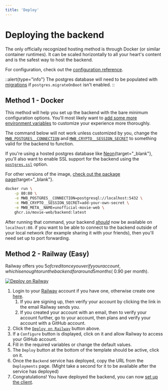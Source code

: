 ```yaml
---
title: 'Deploy'
---
```


# Deploying the backend

The only officially recognized hosting method is through Docker (or similar container runtimes). It can be scaled horizontally to all your heart's content and is the safest way to host the backend.

For configuration, check out the [configuration reference](2.configuration.md).

::alert{type="info"}
The postgres database will need to be populated with [migrations](0.introduction.md#migrations) if `postgres.migrateOnBoot` isn't enabled.
::

## Method 1 - Docker

This method will help you set up the backend with the bare minimum configuration options. You'll most likely want to [add some more environment variables](2.configuration.md) to customize your experience more thoroughly.

The command below will not work unless customized by you, change the [`MWB_POSTGRES__CONNECTION`](2.configuration.md#postgresconnection) and [`MWB_CRYPTO__SESSION_SECRET`](2.configuration.md#cryptosessionsecret) to something valid for the backend to function.

If you're using a hosted postgres database like [Neon](https://neon.tech/){target="\_blank"}, you'll also want to enable SSL support for the backend using the [`postgres.ssl`](2.configuration.md#postgresssl) option.

For other versions of the image, [check out the package page](https://github.com/movie-web/backend/pkgs/container/backend){target="\_blank"}.

```sh
docker run \
    -p 80:80 \
    -e MWB_POSTGRES__CONNECTION=postgresql://localhost:5432 \
    -e MWB_CRYPTO__SESSION_SECRET=add-your-own-secret \
    -e MWB_META__NAME=unofficial-movie-web \
    ghcr.io/movie-web/backend:latest
```

After running that command, your backend [_should_](../1.self-hosting/4.troubleshooting.md) now be available on `localhost:80`. if you want to be able to connect to the backend outside of your local network (for example sharing it with your friends), then you'll need set up to port forwarding.

## Method 2 - Railway (Easy)

Railway offers you $5 of credit once you verify your account, which is enough to run the backend for around 5 months (~$0.90 per month).

[![Deploy on Railway](https://railway.app/button.svg)](https://railway.app/template/TS4mw5)

1. Login to your [Railway](https://railway.app) account if you have one, otherwise create one [here](https://railway.app/login).
   1. If you are signing up, then verify your account by clicking the link in the email Railway sends you.
   1. If you created your account with an email, then to verify your account further, go to your account, then plans and verify your account with a GitHub account.
1. Click the [`Deploy on Railway`](https://railway.app/template/TS4mw5) button above.
1. If a `Configure` button is displayed, click on it and allow Railway to access your GitHub account. 
1. Fill in the required variables or change the default values.
1. The `Deploy` button at the bottom of the template should be active, click on it.
1. Once the `Backend` service has deployed, copy the URL from the `Deployments` page. (Might take a second for it to be available after the service has deployed)
1. Congratulations! You have deployed the backend, you can now [set up the client](../1.self-hosting/2.use-backend.md).
